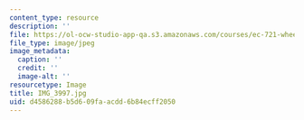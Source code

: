 ```yaml
---
content_type: resource
description: ''
file: https://ol-ocw-studio-app-qa.s3.amazonaws.com/courses/ec-721-wheelchair-design-in-developing-countries-spring-2009/d4586288b5d609faacdd6b84ecff2050_IMG_3997.jpg
file_type: image/jpeg
image_metadata:
  caption: ''
  credit: ''
  image-alt: ''
resourcetype: Image
title: IMG_3997.jpg
uid: d4586288-b5d6-09fa-acdd-6b84ecff2050
---
```

